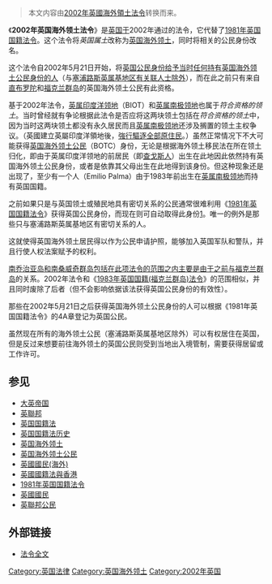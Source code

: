 > 本文内容由[2002年英國海外領土法令](https://zh.wikipedia.org/wiki/2002年英國海外領土法令)转换而来。


《**2002年英国海外领土法令**》是[英国于](https://zh.wikipedia.org/wiki/英国 "wikilink")2002年通过的法令，它代替了[1981年英国国籍法令](https://zh.wikipedia.org/wiki/1981年英国国籍法令 "wikilink")。这个法令将*英国属土*改称为[英国海外领土](https://zh.wikipedia.org/wiki/英国海外领土 "wikilink")，同时将相关的公民身份改名。

这个法令自2002年5月21日开始，将[英国公民身份给予当时任何持有](https://zh.wikipedia.org/wiki/英国国籍法 "wikilink")[英国海外领土公民身份的人](https://zh.wikipedia.org/wiki/英国海外领土公民 "wikilink")（与[塞浦路斯英属基地区有关联人士除外](https://zh.wikipedia.org/wiki/塞浦路斯英属基地区 "wikilink")），而在此之前只有来自[直布罗陀](../Page/直布罗陀.md "wikilink")和[福克兰群岛](../Page/福克兰群岛.md "wikilink")的英国海外领土公民有此资格。

基于2002年法令，[英属印度洋领地](https://zh.wikipedia.org/wiki/英属印度洋领地 "wikilink")（BIOT）和[英属南极领地](../Page/英属南极领地.md "wikilink")也属于*符合资格的领土*。当时曾经就有争论根据此法令是否应将这两块领土包括在*符合资格的领土*中，因为当时这两块领土都没有永久居民而且[英属南极领地](../Page/英属南极领地.md "wikilink")还涉及搁置的领土主权争议。（英國建立英屬印度洋領地後，[強行驅逐全部原住民](../Page/英國對查戈斯群島原住民的驅逐.md "wikilink")。）虽然正常情况下不大可能获得[英国海外领土公民](https://zh.wikipedia.org/wiki/英国海外领土公民 "wikilink")（BOTC）身份，无论是根据海外领土移民法在所在领土归化，即由于英属印度洋领地的前居民（即[查戈斯人](../Page/查戈斯人.md "wikilink")）出生在此地因此依然持有英国海外领土公民身份，或者是依靠其父母出生在此地得到该身份。但这种现象还是出现了，至少有一个人（Emilio Palma）由于1983年前出生在[英属南极领地](../Page/英属南极领地.md "wikilink")而持有英国国籍。

之前如果只是与英国领土或殖民地具有密切关系的公民通常很难利用《[1981年英国国籍法令](https://zh.wikipedia.org/wiki/1981年英国国籍法令 "wikilink")》获得英国公民身份，而现在则可自动取得此身份[1](https://archive.is/20120801152609/www.fco.gov.uk/servlet/Front?pagename=OpenMarket/Xcelerate/ShowPage&c=Page&cid=1013618138355%23acquire)。唯一的例外是那些只与塞浦路斯英属基地区有密切关系的人。

这就使得英国海外领土居民得以作为公民申请护照，能够加入英国军队和警队，并且行使人权法案赋予的权利。

[南乔治亚岛和南桑威奇群岛包括在此项法令的范围之内主要是由于之前与](https://zh.wikipedia.org/wiki/南乔治亚岛和南桑威奇群岛 "wikilink")[福克兰群岛](../Page/福克兰群岛.md "wikilink")的关系。2002年法令和《[1983年英国国籍(福克兰群岛)法令](https://zh.wikipedia.org/wiki/1983年英国国籍\(福克兰群岛\)法令 "wikilink")》的范围相似，并且同时废除了后者（但不会影响依据该法获得英国公民身份的有效性）。

那些在2002年5月21日之后获得英国海外领土公民身份的人可以根据《1981年英国国籍法令》的4A章登记为英国公民。

虽然现在所有的海外领土公民（塞浦路斯英属基地区除外）可以有权居住在英国，但是反过来想要前往海外领土的英国公民则受到当地出入境管制，需要获得居留或工作许可。

## 参见

  - [大英帝国](../Page/大英帝国.md "wikilink")
  - [英聯邦](https://zh.wikipedia.org/wiki/英聯邦 "wikilink")
  - [英国国籍法](https://zh.wikipedia.org/wiki/英国国籍法 "wikilink")
  - [英国国籍法历史](https://zh.wikipedia.org/wiki/英国国籍法历史 "wikilink")
  - [英国海外领土](https://zh.wikipedia.org/wiki/英国海外领土 "wikilink")
  - [英国海外领土公民](https://zh.wikipedia.org/wiki/英国海外领土公民 "wikilink")
  - [英國國民(海外)](https://zh.wikipedia.org/wiki/英國國民\(海外\) "wikilink")
  - [英國國籍法與香港](../Page/英國國籍法與香港.md "wikilink")
  - [1981年英国国籍法令](https://zh.wikipedia.org/wiki/1981年英国国籍法令 "wikilink")
  - [英國國民](https://zh.wikipedia.org/wiki/英國國民 "wikilink")
  - [英聯邦公民](../Page/英聯邦公民.md "wikilink")

## 外部链接

  - [法令全文](http://www.opsi.gov.uk/acts/acts2002/20020008.htm)

[Category:英国法律](https://zh.wikipedia.org/wiki/Category:英国法律 "wikilink") [Category:英国海外领土](https://zh.wikipedia.org/wiki/Category:英国海外领土 "wikilink") [Category:2002年英国](https://zh.wikipedia.org/wiki/Category:2002年英国 "wikilink")